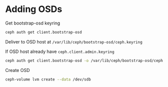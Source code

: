 Adding OSDs
===========

Get bootstrap-osd keyring
```bash
ceph auth get client.bootstrap-osd
```

Deliver to OSD host at `/var/lib/ceph/bootstrap-osd/ceph.keyring`

If OSD host already have `ceph.client.admin.keyring`
```bash
ceph auth get client.bootstrap-osd -o /var/lib/ceph/bootstrap-osd/ceph.keyring
```

Create OSD
```bash
ceph-volume lvm create --data /dev/sdb
```
